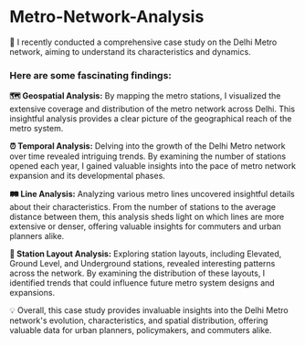 # Metro-Network-Analysis

🎯 I recently conducted a comprehensive case study on the Delhi Metro network,
aiming to understand its characteristics and dynamics.
### Here are some fascinating findings:

**🗺️ Geospatial Analysis:** By mapping the metro stations, I visualized the extensive coverage and distribution of the metro network across Delhi. This insightful analysis provides a clear picture of the geographical reach of the metro system.

**⏰ Temporal Analysis:** Delving into the growth of the Delhi Metro network over time revealed intriguing trends. By examining the number of stations opened each year, I gained valuable insights into the pace of metro network expansion and its developmental phases.

**🛤️ Line Analysis:** Analyzing various metro lines uncovered insightful details about their characteristics. From the number of stations to the average distance between them, this analysis sheds light on which lines are more extensive or denser, offering valuable insights for commuters and urban planners alike.

**🏢 Station Layout Analysis:** Exploring station layouts, including Elevated, Ground Level, and Underground stations, revealed interesting patterns across the network. By examining the distribution of these layouts, I identified trends that could influence future metro system designs and expansions.

💡 Overall, this case study provides invaluable insights into the Delhi Metro network's evolution, characteristics, and spatial distribution,
offering valuable data for urban planners, policymakers, and commuters alike.
